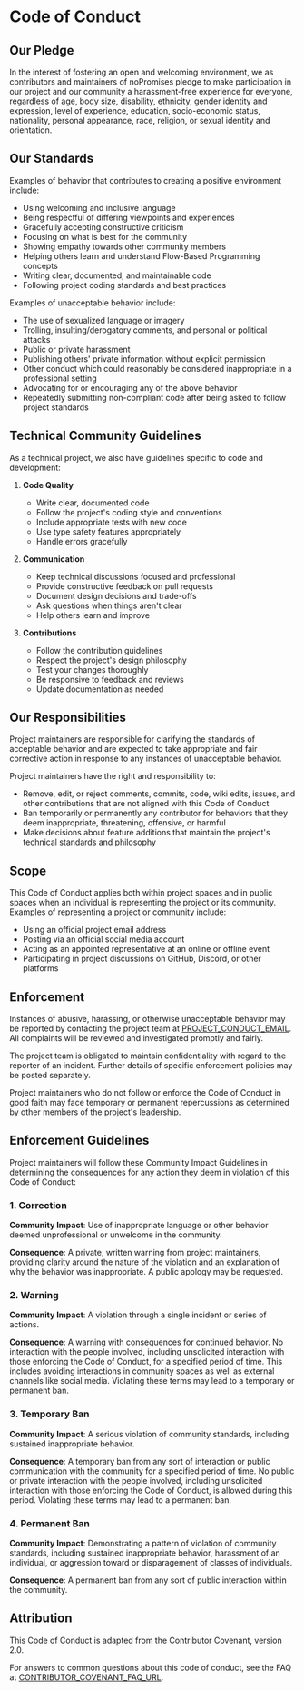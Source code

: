 # Code of Conduct

## Our Pledge

In the interest of fostering an open and welcoming environment, we as contributors and maintainers of noPromises pledge to make participation in our project and our community a harassment-free experience for everyone, regardless of age, body size, disability, ethnicity, gender identity and expression, level of experience, education, socio-economic status, nationality, personal appearance, race, religion, or sexual identity and orientation.

## Our Standards

Examples of behavior that contributes to creating a positive environment include:

* Using welcoming and inclusive language
* Being respectful of differing viewpoints and experiences
* Gracefully accepting constructive criticism
* Focusing on what is best for the community
* Showing empathy towards other community members
* Helping others learn and understand Flow-Based Programming concepts
* Writing clear, documented, and maintainable code
* Following project coding standards and best practices

Examples of unacceptable behavior include:

* The use of sexualized language or imagery
* Trolling, insulting/derogatory comments, and personal or political attacks
* Public or private harassment
* Publishing others' private information without explicit permission
* Other conduct which could reasonably be considered inappropriate in a professional setting
* Advocating for or encouraging any of the above behavior
* Repeatedly submitting non-compliant code after being asked to follow project standards

## Technical Community Guidelines

As a technical project, we also have guidelines specific to code and development:

1. **Code Quality**
   - Write clear, documented code
   - Follow the project's coding style and conventions
   - Include appropriate tests with new code
   - Use type safety features appropriately
   - Handle errors gracefully

2. **Communication**
   - Keep technical discussions focused and professional
   - Provide constructive feedback on pull requests
   - Document design decisions and trade-offs
   - Ask questions when things aren't clear
   - Help others learn and improve

3. **Contributions**
   - Follow the contribution guidelines
   - Respect the project's design philosophy
   - Test your changes thoroughly
   - Be responsive to feedback and reviews
   - Update documentation as needed

## Our Responsibilities

Project maintainers are responsible for clarifying the standards of acceptable behavior and are expected to take appropriate and fair corrective action in response to any instances of unacceptable behavior.

Project maintainers have the right and responsibility to:
- Remove, edit, or reject comments, commits, code, wiki edits, issues, and other contributions that are not aligned with this Code of Conduct
- Ban temporarily or permanently any contributor for behaviors that they deem inappropriate, threatening, offensive, or harmful
- Make decisions about feature additions that maintain the project's technical standards and philosophy

## Scope

This Code of Conduct applies both within project spaces and in public spaces when an individual is representing the project or its community. Examples of representing a project or community include:
- Using an official project email address
- Posting via an official social media account
- Acting as an appointed representative at an online or offline event
- Participating in project discussions on GitHub, Discord, or other platforms

## Enforcement

Instances of abusive, harassing, or otherwise unacceptable behavior may be reported by contacting the project team at [PROJECT_CONDUCT_EMAIL]. All complaints will be reviewed and investigated promptly and fairly.

The project team is obligated to maintain confidentiality with regard to the reporter of an incident. Further details of specific enforcement policies may be posted separately.

Project maintainers who do not follow or enforce the Code of Conduct in good faith may face temporary or permanent repercussions as determined by other members of the project's leadership.

## Enforcement Guidelines

Project maintainers will follow these Community Impact Guidelines in determining the consequences for any action they deem in violation of this Code of Conduct:

### 1. Correction
**Community Impact**: Use of inappropriate language or other behavior deemed unprofessional or unwelcome in the community.

**Consequence**: A private, written warning from project maintainers, providing clarity around the nature of the violation and an explanation of why the behavior was inappropriate. A public apology may be requested.

### 2. Warning
**Community Impact**: A violation through a single incident or series of actions.

**Consequence**: A warning with consequences for continued behavior. No interaction with the people involved, including unsolicited interaction with those enforcing the Code of Conduct, for a specified period of time. This includes avoiding interactions in community spaces as well as external channels like social media. Violating these terms may lead to a temporary or permanent ban.

### 3. Temporary Ban
**Community Impact**: A serious violation of community standards, including sustained inappropriate behavior.

**Consequence**: A temporary ban from any sort of interaction or public communication with the community for a specified period of time. No public or private interaction with the people involved, including unsolicited interaction with those enforcing the Code of Conduct, is allowed during this period. Violating these terms may lead to a permanent ban.

### 4. Permanent Ban
**Community Impact**: Demonstrating a pattern of violation of community standards, including sustained inappropriate behavior, harassment of an individual, or aggression toward or disparagement of classes of individuals.

**Consequence**: A permanent ban from any sort of public interaction within the community.

## Attribution

This Code of Conduct is adapted from the Contributor Covenant, version 2.0.

For answers to common questions about this code of conduct, see the FAQ at [CONTRIBUTOR_COVENANT_FAQ_URL].

[PROJECT_CONDUCT_EMAIL]: # "The project's Code of Conduct email will be provided here"
[CONTRIBUTOR_COVENANT_FAQ_URL]: # "The Contributor Covenant FAQ URL will be provided here"